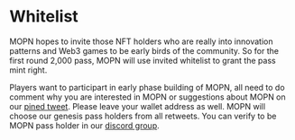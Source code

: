# Whitelist

MOPN hopes to invite those NFT holders who are really into innovation patterns and Web3 games to be early birds of the community. So for the first round 2,000 pass, MOPN will use invited whitelist to grant the pass mint right.

Players want to participart in early phase building of MOPN, all need to do comment why you are interested in MOPN or suggestions about MOPN on our [pined tweet](https://twitter.com/Mopnxyz/status/1609897959797460997). Please leave your wallet address as well. MOPN will choose our genesis pass holders from all retweets. You can verify to be MOPN pass holder in our [discord group](https://discord.com/invite/eXaPzPdb2j).
